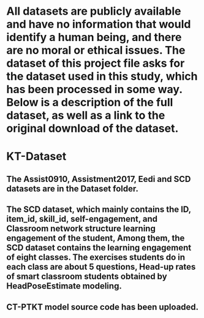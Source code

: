 # All datasets are publicly available and have no information that would identify a human being, and there are no moral or ethical issues. The dataset of this project file asks for the dataset used in this study, which has been processed in some way. Below is a description of the full dataset, as well as a link to the original download of the dataset.

# KT-Dataset
## The Assist0910, Assistment2017, Eedi and SCD datasets are in the Dataset folder.
## The SCD dataset, which mainly contains the ID, item_id, skill_id, self-engagement, and Classroom network structure learning engagement of the student, Among them, the SCD dataset contains the learning engagement of eight classes. The exercises students do in each class are about 5 questions, Head-up rates of smart classroom students obtained by HeadPoseEstimate modeling.

## CT-PTKT model source code has been uploaded.


